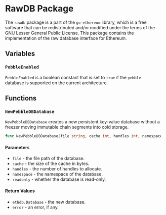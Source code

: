 # RawDB Package

The `rawdb` package is a part of the `go-ethereum` library, which is a free software that can be redistributed and/or modified under the terms of the GNU Lesser General Public License. This package contains the implementation of the raw database interface for Ethereum.

## Variables

### `PebbleEnabled`

`PebbleEnabled` is a boolean constant that is set to `true` if the `pebble` database is supported on the current architecture.

## Functions

### `NewPebbleDBDatabase`

`NewPebbleDBDatabase` creates a new persistent key-value database without a freezer moving immutable chain segments into cold storage.

```go
func NewPebbleDBDatabase(file string, cache int, handles int, namespace string, readonly bool) (ethdb.Database, error)
```

#### Parameters

- `file` - the file path of the database.
- `cache` - the size of the cache in bytes.
- `handles` - the number of handles to allocate.
- `namespace` - the namespace of the database.
- `readonly` - whether the database is read-only.

#### Return Values

- `ethdb.Database` - the new database.
- `error` - an error, if any.